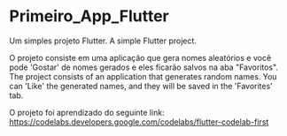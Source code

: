#  Primeiro_App_Flutter

Um simples projeto Flutter.
A simple Flutter project.


O projeto consiste em uma aplicação que gera nomes aleatórios e você pode 'Gostar' de nomes gerados e eles ficarão salvos na aba "Favoritos".
The project consists of an application that generates random names. You can 'Like' the generated names, and they will be saved in the 'Favorites' tab.

O projeto foi aprendizado do seguinte link: https://codelabs.developers.google.com/codelabs/flutter-codelab-first
